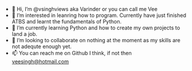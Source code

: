 - 👋 Hi, I’m @vsinghviews aka Varinder or you can call me Vee
- 👀 I’m interested in leanring how to program. Currently have just finished ATBS and learnt the fundamentals of Python. 
- 🌱 I’m currently learning Python and how to create my own projects to land a job.
- 💞️ I’m looking to collaborate on nothing at the moment as my skills are not adequte enough yet. 
- 📫 You can reach me on Github I think, if not then veesingh@hotmail.com

<!---
vsinghviews/vsinghviews is a ✨ special ✨ repository because its `README.md` (this file) appears on your GitHub profile.
You can click the Preview link to take a look at your changes.
--->
